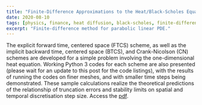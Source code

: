```yaml
---
title: "Finite-Difference Approximations to the Heat/Black-Scholes Equation"
date: 2020-08-10
tags: [physics, finance, heat diffusion, black-scholes, finite-difference method]
excerpt: "Finite-difference method for parabolic linear PDE."
---
```


The explicit forward time, centered space (FTCS) scheme, as well as the implicit backward time, centered space (BTCS), and Crank-Nicolson (CN) schemes are developed for a simple problem involving the one-dimensional heat equation. Working Python 3 codes for each scheme are also presented (please wait for an update to this post for the code listings), with the results of running the codes on finer meshes, and with smaller time steps being demonstrated. These sample calculations realize the theoretical predictions of the relationship of truncation errors and stability limits on spatial and temporal discretisation step size. Access the [pdf](https://docs.google.com/gview?url=https://github.com/zlian001/zlian001.github.io/raw/master/_pdf/heat.pdf).